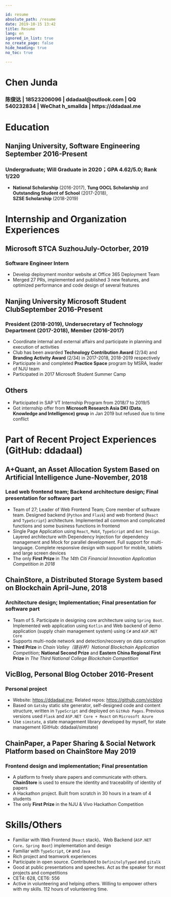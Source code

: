 ```yaml
---

id: resume
absolute_path: /resume
date: 2019-10-15 13:42
title: Resume
lang: en
ignored_in_list: true
no_create_page: false
hide_heading: true
no_toc: true

---
```


<resume>

<h1 class="name">
Chen Junda
</h1>

<h3 class="contact">陈俊达 | 18523206096 | ddadaal@outlook.com | QQ 540232834 | WeChat h_smallda | https://ddadaal.me

</h3>

# Education

## <span class="highlight">Nanjing University, Software Engineering</span> <span class="right">September 2016-Present</span>

### Undergraduate; Will Graduate in 2020；GPA 4.62/5.0; Rank 1/220
- **National Scholarship** (2016-2017), **Tung OOCL Scholarship** and **Outstanding Student of School** (2017-2018), <span style="display: inline-block">**SZSE Scholarship** (2018-2019)</span>

# Internship and Organization Experiences

## <span class="highlight">Microsoft STCA Suzhou</span><span class="right">July-Octorber, 2019</span>
### Software Engineer Intern

- Develop deployment monitor website at Office 365 Deployment Team
- Merged 27 PRs, implemented and published 3 new features, and optimized performance and code design of several features

## <span class="highlight">Nanjing University Microsoft Student Club</span><span class="right">September 2016-Present</span>
### President (2018-2019), Undersecretary of Technology Department (2017-2018), Member (2016-2017)
- Coordinate internal and external affairs and participate in planning and execution of activities
- Club has been awarded **Technology Contribution Award** (2/34) and **Branding Activity Award** (2/34) in 2017-2018, 2018-2019 respectively
- Participate in and completed **Practice Space** program by MSRA, leader of NJU team
- Participated in 2017 Microsoft Student Summer Camp

## <span class="highlight">Others</span>
- Participated in SAP VT Internship Program from 2018/7 to 2019/5
- Got internship offer from **Microsoft Research Asia DKI (Data, Knowledge and Intelligence) group** in Jan 2019 but refused due to time conflict

# Part of Recent Project Experiences (GitHub: ddadaal)

## <span class="highlight">A+Quant</span>, an Asset Allocation System Based on Artificial Intelligence <span class="right">June-November, 2018</span>
### Lead web frontend team; Backend architecture design; Final presentation for software part
- Team of 27; Leader of Web Frontend Team; Core member of software team. Designed backend (`Python` and `Flask`) and web frontend (`React` and `TypeScript`) architecture. Implemented all common and complicated functions and some business functions in frontend
- Single Page Application using `React`, `MobX`, `TypeScript` and `Ant Design`. Layered architecture with Dependency Injection for dependency management and Mock for parallel development. Full support for multi-language. Complete responsive design with support for mobile, tablets and large screen devices
- The only **First Prize** in *The 14th Citi Financial Innovation Application Competition in 2018*

## <span class="highlight">ChainStore</span>, a Distributed Storage System based on Blockchain <span class="right">April-June, 2018</span>
### Architecture design; Implementation; Final presentation for software part
- Team of 5. Participate in designing core architecture using `Spring Boot`. Implemented web application using `Kotlin` and Web backend of demo application (supply chain management system) using `C#` and `ASP.NET Core`
- Supports multi-node network and detection/recovery on data corruption
- **Third Prize** in *Chain Valley（链谷杯）National Blockchain Application Competition*; **National Second Prize** and **Eastern China Regional First Prize** in *The Third National College Blockchain Competition*

## <span class="highlight">VicBlog</span>, Personal Blog <span class="right">October 2016-Present</span>
### Personal project
- Website: https://ddadaal.me; Related repos: https://github.com/vicblog
- Based on `Gatsby` static site generator, self-designed code and content structure, written in `TypeScript` and deployed on `GitHub Pages`. Previous versions used `Flask` and `ASP.NET Core + React` on `Microsoft Azure`
- Use `simstate`, a state management library developed by myself, for state management (GitHub: ddadaal/simstate)

## <span class="highlight">ChainPaper</span>, a Paper Sharing & Social Network Platform based on ChainStore <span class="right">May 2019</span>
### Frontend design and implementation; Final presentation
- A platform to freely share papers and communicate with others. **ChainStore** is used to ensure the identity and traceability of identity of papers
- A Hackathon project. Built from scratch in 30 hours in a team of 4 students
- The only **First Prize** in the NJU & Vivo Hackathon Competition

# Skills/Others

- Familiar with Web Frontend (`React` stack)、Web Backend (`ASP.NET Core，Spring Boot`) implementation and design
- Familiar with `TypeScript`, `C#` and `Java`
- Rich project and teamwork experiences
- Participate in open source. Contributed to `DefinitelyTyped` and `gitalk`
- Good at public presentations and speeches. Act as the speaker for most projects and competitions
- CET4: 628, CET6: 556
- Active in volunteering and helping others. Willing to empower others with my skills. 112 hours of volunteering time.

</resume>

